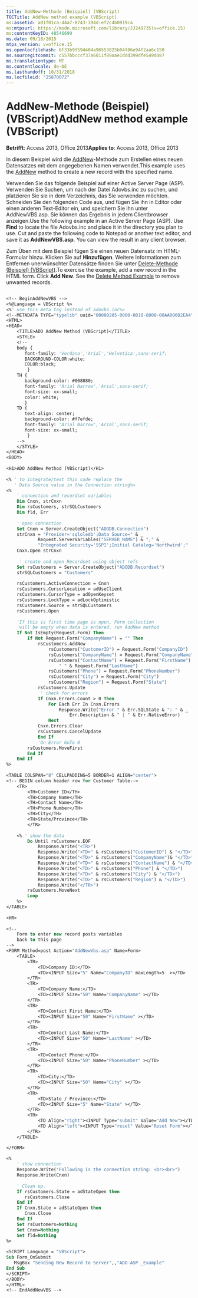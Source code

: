 ```yaml
---
title: AddNew-Methode (Beispiel) (VBScript)
TOCTitle: AddNew method example (VBScript)
ms:assetid: a01f01ca-44a7-8743-394d-ef2c4b0919ca
ms:mtpsurl: https://msdn.microsoft.com/library/JJ249735(v=office.15)
ms:contentKeyID: 48546699
ms.date: 09/18/2015
mtps_version: v=office.15
ms.openlocfilehash: 6f33b9f594404a96553825b04f86e94f2aa6c150
ms.sourcegitcommit: c557bbcccf37a6011f89aae1ddd399dfe549d087
ms.translationtype: MT
ms.contentlocale: de-DE
ms.lasthandoff: 10/31/2018
ms.locfileid: "25870072"
---
```

# <a name="addnew-method-example-vbscript"></a><span data-ttu-id="a13c3-102">AddNew-Methode (Beispiel) (VBScript)</span><span class="sxs-lookup"><span data-stu-id="a13c3-102">AddNew method example (VBScript)</span></span>


<span data-ttu-id="a13c3-103">**Betrifft**: Access 2013, Office 2013</span><span class="sxs-lookup"><span data-stu-id="a13c3-103">**Applies to**: Access 2013, Office 2013</span></span>

<span data-ttu-id="a13c3-104">In diesem Beispiel wird die [AddNew](addnew-method-ado.md)-Methode zum Erstellen eines neuen Datensatzes mit dem angegebenen Namen verwendet.</span><span class="sxs-lookup"><span data-stu-id="a13c3-104">This example uses the [AddNew](addnew-method-ado.md) method to create a new record with the specified name.</span></span>

<span data-ttu-id="a13c3-p101">Verwenden Sie das folgende Beispiel auf einer Active Server Page (ASP). Verwenden Sie Suchen, um nach der Datei Adovbs.inc zu suchen, und platzieren Sie sie in dem Verzeichnis, das Sie verwenden möchten. Schneiden Sie den folgenden Code aus, und fügen Sie ihn in Editor oder einen anderen Text-Editor ein, und speichern Sie ihn unter AddNewVBS.asp. Sie können das Ergebnis in jedem Clientbrowser anzeigen.</span><span class="sxs-lookup"><span data-stu-id="a13c3-p101">Use the following example in an Active Server Page (ASP). Use **Find** to locate the file Adovbs.inc and place it in the directory you plan to use. Cut and paste the following code to Notepad or another text editor, and save it as **AddNewVBS.asp**. You can view the result in any client browser.</span></span>

<span data-ttu-id="a13c3-p102">Zum Üben mit dem Beispiel fügen Sie einen neuen Datensatz im HTML-Formular hinzu. Klicken Sie auf **Hinzufügen**. Weitere Informationen zum Entfernen unerwünschter Datensätze finden Sie unter [Delete-Methode (Beispiel) (VBScript)](delete-method-example-vbscript.md).</span><span class="sxs-lookup"><span data-stu-id="a13c3-p102">To exercise the example, add a new record in the HTML form. Click **Add New**. See the [Delete Method Example](delete-method-example-vbscript.md) to remove unwanted records.</span></span>

```vb
 
<!-- BeginAddNewVBS --> 
<%@Language = VBScript %> 
<%' use this meta tag instead of adovbs.inc%> 
<!--METADATA TYPE="typelib" uuid="00000205-0000-0010-8000-00AA006D2EA4" --> 
<HTML> 
<HEAD> 
    <TITLE>ADO AddNew Method (VBScript)</TITLE> 
    <STYLE> 
    <!-- 
    body { 
       font-family: 'Verdana','Arial','Helvetica',sans-serif; 
       BACKGROUND-COLOR:white; 
       COLOR:black; 
        } 
    TH { 
       background-color: #008080;  
       font-family: 'Arial Narrow','Arial',sans-serif;  
       font-size: xx-small; 
       color: white; 
       } 
    TD {  
       text-align: center; 
       background-color: #f7efde; 
       font-family: 'Arial Narrow','Arial',sans-serif;  
       font-size: xx-small; 
        } 
    --> 
    </STYLE> 
</HEAD> 
<BODY>  
 
<H1>ADO AddNew Method (VBScript)</H1> 
 
<% ' to integrate/test this code replace the  
   ' Data Source value in the Connection string%> 
<%  
    ' connection and recordset variables 
    Dim Cnxn, strCnxn 
    Dim rsCustomers, strSQLCustomers 
    Dim fld, Err 
 
    ' open connection 
    Set Cnxn = Server.CreateObject("ADODB.Connection") 
    strCnxn = "Provider='sqloledb';Data Source=" & _ 
            Request.ServerVariables("SERVER_NAME") & ";" & _ 
            "Integrated Security='SSPI';Initial Catalog='Northwind';" 
    Cnxn.Open strCnxn 
         
     ' create and open Recordset using object refs 
    Set rsCustomers = Server.CreateObject("ADODB.Recordset") 
    strSQLCustomers = "Customers" 
     
    rsCustomers.ActiveConnection = Cnxn 
    rsCustomers.CursorLocation = adUseClient 
    rsCustomers.CursorType = adOpenKeyset 
    rsCustomers.LockType = adLockOptimistic 
    rsCustomers.Source = strSQLCustomers 
    rsCustomers.Open 
 
    'If this is first time page is open, Form collection 
    'will be empty when data is entered. run AddNew method 
    If Not IsEmpty(Request.Form) Then 
        If Not Request.Form("CompanyName") = "" Then 
            rsCustomers.AddNew 
                rsCustomers("CustomerID") = Request.Form("CompanyID") 
                rsCustomers("CompanyName") = Request.Form("CompanyName") 
                rsCustomers("ContactName") = Request.Form("FirstName") & _ 
                    " " & Request.Form("LastName") 
                rsCustomers("Phone") = Request.Form("PhoneNumber") 
                rsCustomers("City") = Request.Form("City") 
                rsCustomers("Region") = Request.Form("State") 
            rsCustomers.Update 
             ' check for errors 
            If Cnxn.Errors.Count > 0 Then 
                For Each Err In Cnxn.Errors 
                    Response.Write("Error " & Err.SQLState & ": " & _ 
                        Err.Description & " | " & Err.NativeError) 
                Next 
            Cnxn.Errors.Clear 
            rsCustomers.CancelUpdate 
            End If 
            'On Error GoTo 0 
        rsCustomers.MoveFirst 
        End If 
    End If 
%> 
 
<TABLE COLSPAN="8" CELLPADDING=5 BORDER=1 ALIGN="center"> 
<!-- BEGIN column header row for Customer Table--> 
    <TR> 
        <TH>Customer ID</TH> 
        <TH>Company Name</TH> 
        <TH>Contact Name</TH> 
        <TH>Phone Number</TH> 
        <TH>City</TH> 
        <TH>State/Province</TH> 
        </TR> 
         
    <% ' show the data 
        Do Until rsCustomers.EOF 
            Response.Write("<TR>") 
            Response.Write("<TD>" & rsCustomers("CustomerID") & "</TD>") 
            Response.Write("<TD>" & rsCustomers("CompanyName")& "</TD>") 
            Response.Write("<TD>" & rsCustomers("ContactName") & "</TD>") 
            Response.Write("<TD>" & rsCustomers("Phone") & "</TD>") 
            Response.Write("<TD>" & rsCustomers("City") & "</TD>") 
            Response.Write("<TD>" & rsCustomers("Region") & "</TD>") 
            Response.Write("</TR>") 
        rsCustomers.MoveNext  
        Loop  
    %> 
</TABLE>  
 
<HR> 
 
<!-- 
    Form to enter new record posts variables 
    back to this page 
--> 
<FORM Method=post Action="AddNewVbs.asp" Name=Form> 
    <TABLE> 
        <TR> 
            <TD>Company ID:</TD> 
            <TD><INPUT Size="5" Name="CompanyID" maxLength=5  ></TD> 
        </TR> 
        <TR> 
            <TD>Company Name:</TD> 
            <TD><INPUT Size="50" Name="CompanyName" ></TD> 
        </TR> 
        <TR> 
            <TD>Contact First Name:</TD> 
            <TD><INPUT Size="50" Name="FirstName" ></TD> 
        </TR> 
        <TR> 
            <TD>Contact Last Name:</TD> 
            <TD><INPUT Size="50" Name="LastName" ></TD> 
        </TR> 
        <TR> 
            <TD>Contact Phone:</TD> 
            <TD><INPUT Size="50" Name="PhoneNumber" ></TD> 
        </TR> 
        <TR> 
            <TD>City:</TD> 
            <TD><INPUT Size="50" Name="City" ></TD> 
        </TR> 
        <TR> 
            <TD>State / Province:</TD> 
            <TD><INPUT Size="5" Name="State" ></TD> 
        </TR> 
        <TR> 
            <TD Align="right"><INPUT Type="submit" Value="Add New"></TD> 
            <TD Align="left"><INPUT Type="reset" Value="Reset Form"></TD> 
        </TR> 
    </TABLE> 

</FORM> 
 
<% 
    ' show connection 
    Response.Write("Following is the connection string: <br><br>") 
    Response.Write(Cnxn) 
 
    ' Clean up. 
    If rsCustomers.State = adStateOpen then 
       rsCustomers.Close 
    End If 
    If Cnxn.State = adStateOpen then 
       Cnxn.Close 
    End If 
    Set rsCustomers=Nothing 
    Set Cnxn=Nothing 
    Set fld=Nothing 
%> 
 
<SCRIPT Language = "VBScript"> 
Sub Form_OnSubmit 
   MsgBox "Sending New Record to Server",,"ADO-ASP _Example" 
End Sub 
</SCRIPT> 
</BODY> 
</HTML> 
<!-- EndAddNewVBS --> 
```

